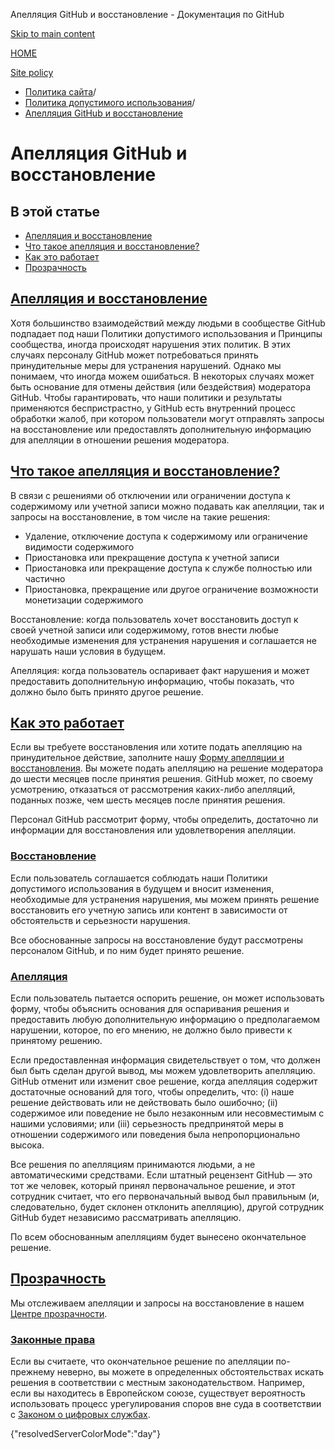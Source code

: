 Апелляция GitHub и восстановление - Документация по GitHub

[Skip to main content](#main-content)

[HOME](/ru)

[Site policy](/ru/site-policy)

* [Политика сайта](/ru/site-policy)/
* [Политика допустимого использования](/ru/site-policy/acceptable-use-policies)/
* [Апелляция GitHub и восстановление](/ru/site-policy/acceptable-use-policies/github-appeal-and-reinstatement)

Апелляция GitHub и восстановление
==========

В этой статье
----------

* [Апелляция и восстановление](#appeal-and-reinstatement)
* [Что такое апелляция и восстановление?](#what-are-appeals-and-reinstatements)
* [Как это работает](#how-this-works)
* [Прозрачность](#transparency)

[Апелляция и восстановление](#appeal-and-reinstatement)
----------

Хотя большинство взаимодействий между людьми в сообществе GitHub подпадает под наши Политики допустимого использования и Принципы сообщества, иногда происходят нарушения этих политик. В этих случаях персоналу GitHub может потребоваться принять принудительные меры для устранения нарушений. Однако мы понимаем, что иногда можем ошибаться. В некоторых случаях может быть основание для отмены действия (или бездействия) модератора GitHub. Чтобы гарантировать, что наши политики и результаты применяются беспристрастно, у GitHub есть внутренний процесс обработки жалоб, при котором пользователи могут отправлять запросы на восстановление или предоставлять дополнительную информацию для апелляции в отношении решения модератора.

[Что такое апелляция и восстановление?](#what-are-appeals-and-reinstatements)
----------

В связи с решениями об отключении или ограничении доступа к содержимому или учетной записи можно подавать как апелляции, так и запросы на восстановление, в том числе на такие решения:

* Удаление, отключение доступа к содержимому или ограничение видимости содержимого
* Приостановка или прекращение доступа к учетной записи
* Приостановка или прекращение доступа к службе полностью или частично
* Приостановка, прекращение или другое ограничение возможности монетизации содержимого

Восстановление: когда пользователь хочет восстановить доступ к своей учетной записи или содержимому, готов внести любые необходимые изменения для устранения нарушения и соглашается не нарушать наши условия в будущем.

Апелляция: когда пользователь оспаривает факт нарушения и может предоставить дополнительную информацию, чтобы показать, что должно было быть принято другое решение.

[Как это работает](#how-this-works)
----------

Если вы требуете восстановления или хотите подать апелляцию на принудительное действие, заполните нашу [Форму апелляции и восстановления](https://support.github.com/contact/reinstatement). Вы можете подать апелляцию на решение модератора до шести месяцев после принятия решения. GitHub может, по своему усмотрению, отказаться от рассмотрения каких-либо апелляций, поданных позже, чем шесть месяцев после принятия решения.

Персонал GitHub рассмотрит форму, чтобы определить, достаточно ли информации для восстановления или удовлетворения апелляции.

### [Восстановление](#reinstatements) ###

Если пользователь соглашается соблюдать наши Политики допустимого использования в будущем и вносит изменения, необходимые для устранения нарушения, мы можем принять решение восстановить его учетную запись или контент в зависимости от обстоятельств и серьезности нарушения.

Все обоснованные запросы на восстановление будут рассмотрены персоналом GitHub, и по ним будет принято решение.

### [Апелляция](#appeals) ###

Если пользователь пытается оспорить решение, он может использовать форму, чтобы объяснить основания для оспаривания решения и предоставить любую дополнительную информацию о предполагаемом нарушении, которое, по его мнению, не должно было привести к принятому решению.

Если предоставленная информация свидетельствует о том, что должен был быть сделан другой вывод, мы можем удовлетворить апелляцию. GitHub отменит или изменит свое решение, когда апелляция содержит достаточные оснований для того, чтобы определить, что: (i) наше решение действовать или не действовать было ошибочно; (ii) содержимое или поведение не было незаконным или несовместимым с нашими условиями; или (iii) серьезность предпринятой меры в отношении содержимого или поведения была непропорционально высока.

Все решения по апелляциям принимаются людьми, а не автоматическими средствами. Если штатный рецензент GitHub — это тот же человек, который принял первоначальное решение, и этот сотрудник считает, что его первоначальный вывод был правильным (и, следовательно, будет склонен отклонить апелляцию), другой сотрудник GitHub будет независимо рассматривать апелляцию.

По всем обоснованным апелляциям будет вынесено окончательное решение.

[Прозрачность](#transparency)
----------

Мы отслеживаем апелляции и запросы на восстановление в нашем [Центре прозрачности](https://transparencycenter.github.com/appeals/).

### [Законные права](#legal-rights) ###

Если вы считаете, что окончательное решение по апелляции по-прежнему неверно, вы можете в определенных обстоятельствах искать решения в соответствии с местным законодательством. Например, если вы находитесь в Европейском союзе, существует вероятность использовать процесс урегулирования споров вне суда в соответствии с [Законом о цифровых службах](https://eur-lex.europa.eu/eli/reg/2022/2065/oj#d1e2819-1-1).

{"resolvedServerColorMode":"day"}
